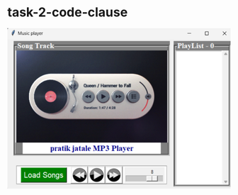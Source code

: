 # task-2-code-clause
<img src="https://github.com/pratikashokjatale/task-2-code-clause/blob/main/Screenshot%20(24).png">
